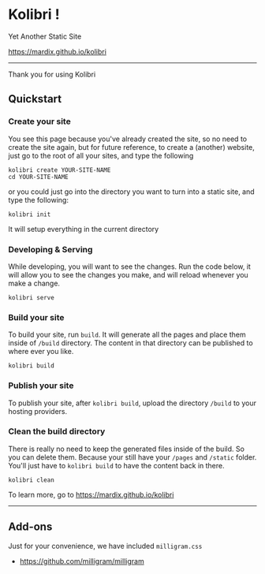 # Kolibri !

Yet Another Static Site 

https://mardix.github.io/kolibri

---

Thank you for using Kolibri 

## Quickstart

### Create your site

You see this page because you've already created the site, so no need to create 
the site again, but for future reference, to create a (another) website, just go 
to the root of all your sites, and type the following 

```
kolibri create YOUR-SITE-NAME
cd YOUR-SITE-NAME
```

or you could just go into the directory you want to turn into a static site, and type the following:

```
kolibri init
```

It will setup everything in the current directory

### Developing & Serving

While developing, you will want to see the changes. Run the code below, it will 
allow you to see the changes you make, and will reload whenever you make a change.

```
kolibri serve
```

### Build your site

To build your site, run `build`. It will generate all the pages and place them 
inside of `/build` directory. The content in that directory can be published 
to where ever you like.

```
kolibri build 
```
    
### Publish your site

To publish your site, after `kolibri build`, upload the directory `/build` to 
your hosting providers.
    
### Clean the build directory

There is really no need to keep the generated files inside of the build. So
you can delete them. Because your still have your `/pages` and `/static` folder. 
You'll just have to `kolibri build` to have the content back in there.

```
kolibri clean
``` 
    
To learn more, go to https://mardix.github.io/kolibri
    
--- 

## Add-ons

Just for your convenience, we have included `milligram.css`

- https://github.com/milligram/milligram
    


